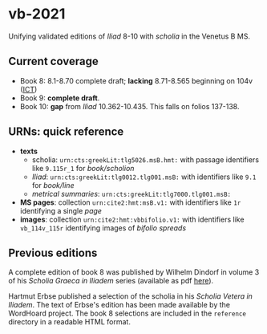 # vb-2021

Unifying validated editions of *Iliad* 8-10 with *scholia* in the Venetus B MS.

## Current coverage

- Book 8:  8.1-8.70 complete draft; **lacking** 8.71-8.565 beginning on 104v ([ICT](http://www.homermultitext.org/ict2/?urn=urn:cite2:hmt:vbbifolio.v1:vb_104v_105r))
- Book 9:  **complete draft**.
- Book 10: **gap** from *Iliad* 10.362-10.435.  This falls on folios 137-138.
 



## URNs: quick reference


- **texts**
    - scholia: `urn:cts:greekLit:tlg5026.msB.hmt:` with passage identifiers like `9.115r_1` for *book/scholion*
    - *Iliad*:  `urn:cts:greekLit:tlg0012.tlg001.msB:`  with identifiers like `9.1` for *book/line*
    - *metrical summaries*: `urn:cts:greekLit:tlg7000.tlg001.msB:`
- **MS pages**: collection `urn:cite2:hmt:msB.v1:` with identifiers like `1r` identifying a single *page*
- **images**: collection `urn:cite2:hmt:vbbifolio.v1:` with identifiers like `vb_114v_115r` identifying images of *bifolio spreads*




 ## Previous editions


 A complete edition of book 8 was published by Wilhelm Dindorf in volume 3 of his *Scholia Graeca in Iliadem* series (available as pdf [here](http://www.homermultitext.org/pd-pdfs/Dindorf-v3.pdf)).

Hartmut Erbse published a selection of the scholia in his *Scholia Vetera in Iliadem*.  The text of Erbse's edition has been made available by the WordHoard project.  The book 8 selections are included in the `reference` directory in a readable HTML format.
